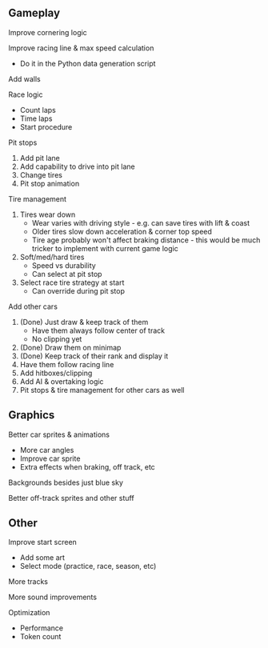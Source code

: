 ## Gameplay

Improve cornering logic

Improve racing line & max speed calculation
* Do it in the Python data generation script

Add walls

Race logic
* Count laps
* Time laps
* Start procedure

Pit stops
1. Add pit lane
2. Add capability to drive into pit lane
3. Change tires
4. Pit stop animation

Tire management
1. Tires wear down
	- Wear varies with driving style - e.g. can save tires with lift & coast
	- Older tires slow down acceleration & corner top speed
	- Tire age probably won't affect braking distance - this would be much tricker to implement with current game logic
2. Soft/med/hard tires
	- Speed vs durability
	- Can select at pit stop
3. Select race tire strategy at start
	- Can override during pit stop

Add other cars
1. (Done) Just draw & keep track of them
	- Have them always follow center of track
	- No clipping yet
2. (Done) Draw them on minimap
3. (Done) Keep track of their rank and display it
4. Have them follow racing line
5. Add hitboxes/clipping
6. Add AI & overtaking logic
7. Pit stops & tire management for other cars as well

## Graphics

Better car sprites & animations
* More car angles
* Improve car sprite
* Extra effects when braking, off track, etc

Backgrounds besides just blue sky

Better off-track sprites and other stuff

## Other

Improve start screen
* Add some art
* Select mode (practice, race, season, etc)

More tracks

More sound improvements

Optimization
* Performance
* Token count
